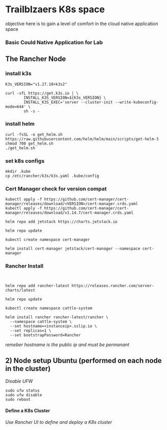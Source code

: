 
# Trailblzaers K8s space 
 objective here is to gain a level of comfort in the cloud native application space 
### Basic Could Native Application for Lab

## The Rancher Node

### install k3s
~~~
K3s_VERSION="v1.27.10+k3s2"

curl -sfL https://get.k3s.io | \
        INSTALL_K3S_VERSION=${K3s_VERSION} \
        INSTALL_K3S_EXEC='server --cluster-init --write-kubeconfig-mode=644' \
        sh -s -
~~~
### install helm
~~~
curl -fsSL -o get_helm.sh https://raw.githubusercontent.com/helm/helm/main/scripts/get-helm-3
chmod 700 get_helm.sh
./get_helm.sh
~~~
### set k8s configs
~~~
mkdir .kube
cp /etc/rancher/k3s/k3s.yaml .kube/config
~~~
### Cert Manager check for version compat
~~~
kubectl apply -f https://github.com/cert-manager/cert-manager/releases/download/<VERSION>/cert-manager.crds.yaml
kubectl apply -f https://github.com/cert-manager/cert-manager/releases/download/v1.14.7/cert-manager.crds.yaml

helm repo add jetstack https://charts.jetstack.io

helm repo update

kubectl create namespace cert-manager

helm install cert-manager jetstack/cert-manager --namespace cert-manager 
~~~
### Rancher Install
~~~


helm repo add rancher-latest https://releases.rancher.com/server-charts/latest

helm repo update

kubectl create namespace cattle-system

helm install rancher rancher-latest/rancher \
  --namespace cattle-system \
  --set hostname=<instanceip>.sslip.io \
  --set replicas=1 \
  --set bootstrapPassword=Rancher
~~~
*remeber hostname is the public ip and must be permanant*
## 2) Node setup Ubuntu (performed on each node in the cluster)

*Disable UFW*
~~~
sudo ufw status
sudo ufw disable
sudo reboot
~~~

#### Define a K8s Cluster
*Use Rancher UI to define and deploy a K8s cluster*
